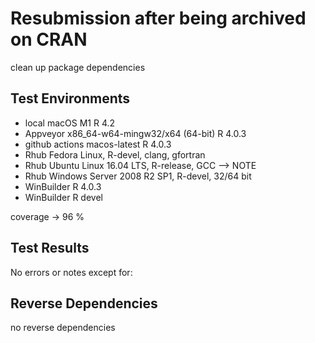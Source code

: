 # Resubmission after being archived on CRAN

clean up package dependencies

## Test Environments
* local macOS M1 R 4.2
* Appveyor x86_64-w64-mingw32/x64 (64-bit) R 4.0.3
* github actions macos-latest R 4.0.3
* Rhub Fedora Linux, R-devel, clang, gfortran
* Rhub Ubuntu Linux 16.04 LTS, R-release, GCC --> NOTE
* Rhub Windows Server 2008 R2 SP1, R-devel, 32/64 bit
* WinBuilder R 4.0.3
* WinBuilder R devel

coverage -> 96 %


## Test Results

No errors or notes except for:

## Reverse Dependencies

no reverse dependencies